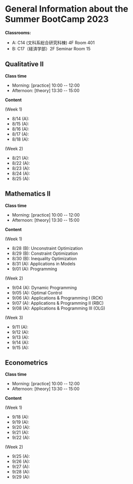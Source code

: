 # General Information about the Summer BootCamp 2023

**Classrooms:**
* A: C14 (文科系総合研究科棟) 4F Room 401
* B: C17（経済学部）2F Seminar Room 15

## Qualitative II

**Class time**

* Morning: [practice] 10:00 -- 12:00
* Afternoon: [theory] 13:30 -- 15:00

**Content**

(Week 1)

* 8/14 (A): 
* 8/15 (A):
* 8/16 (A):
* 8/17 (A):
* 8/18 (A):

(Week 2)

* 8/21 (A): 
* 8/22 (A):
* 8/23 (A):
* 8/24 (A):
* 8/25 (A):

## Mathematics II

**Class time**

* Morning: [practice] 10:00 -- 12:00
* Afternoon: [theory] 13:30 -- 15:00

**Content**

(Week 1)

* 8/28 (B): Unconstraint Optimization
* 8/29 (B): Constraint Optimization
* 8/30 (B): Inequality Optimization
* 8/31 (A): Applications in Models
* 9/01 (A): Programming

(Week 2)

* 9/04 (A): Dynamic Programming
* 9/05 (A): Optimal Control
* 9/06 (A): Applications & Programming I (RCK)
* 9/07 (A): Applications & Programming II (RBC)
* 9/08 (A): Applications & Programming III (OLG)

(Week 3)

* 9/11 (A):
* 9/12 (A):
* 9/13 (A):
* 9/14 (A):
* 9/15 (A):

## Econometrics

**Class time**

* Morning: [practice] 10:00 -- 12:00
* Afternoon: [theory] 13:30 -- 15:00

**Content**

(Week 1)

* 9/18 (A): 
* 9/19 (A):
* 9/20 (A):
* 9/21 (A):
* 9/22 (A):

(Week 2)

* 9/25 (A): 
* 9/26 (A):
* 9/27 (A):
* 9/28 (A):
* 9/29 (A):